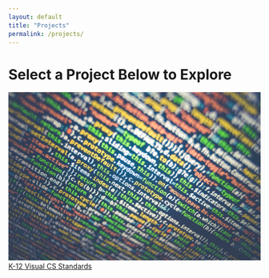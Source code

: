 ```yaml
---
layout: default
title: "Projects"
permalink: /projects/
---
```


# Select a Project Below to Explore

<!-- create image link -->
<div class="container-link">
	<a href="/csStandards/">
		<img src="/assets/sample.jpeg" alt="Generic Image of Code" class="img-link">
		<div class="text-link">
			K-12 Visual CS Standards
		</div>
	</a>
</div>
